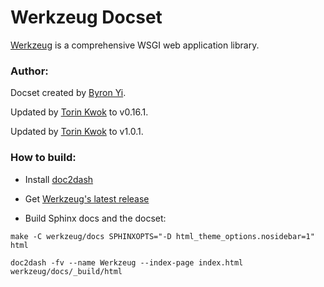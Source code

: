 Werkzeug Docset
=======================

[Werkzeug](https://github.com/pallets/werkzeug) is a comprehensive WSGI web application library.

### Author:

Docset created by [Byron Yi](https://github.com/byronyi).

Updated by [Torin Kwok](https://github.com/torinkwok) to v0.16.1.

Updated by [Torin Kwok](https://github.com/torinkwok) to v1.0.1.

### How to build:

- Install [doc2dash](https://pypi.python.org/pypi/doc2dash)

- Get [Werkzeug's latest release](https://github.com/pallets/werkzeug/releases)

- Build Sphinx docs and the docset:

```shell
make -C werkzeug/docs SPHINXOPTS="-D html_theme_options.nosidebar=1" html 

doc2dash -fv --name Werkzeug --index-page index.html werkzeug/docs/_build/html
```
